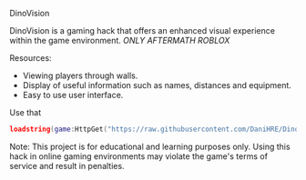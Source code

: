 DinoVision

DinoVision is a gaming hack that offers an enhanced visual experience within the game environment.
*ONLY AFTERMATH ROBLOX*

Resources:
- Viewing players through walls.
- Display of useful information such as names, distances and equipment.
- Easy to use user interface.

Use that
```lua
loadstring(game:HttpGet("https://raw.githubusercontent.com/DaniHRE/DinoVision/main/DinoVisionV1.lua", true))()
```

Note: This project is for educational and learning purposes only. Using this hack in online gaming environments may violate the game's terms of service and result in penalties.
